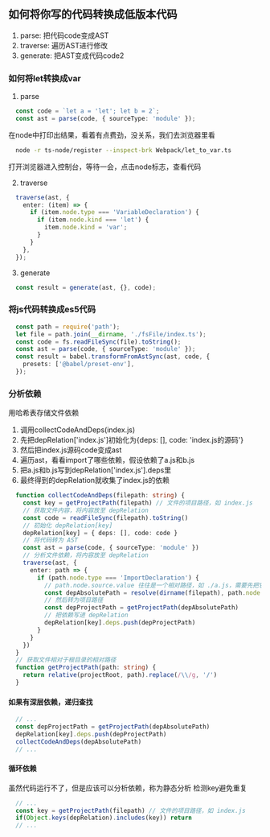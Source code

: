 ## 如何将你写的代码转换成低版本代码
1. parse: 把代码code变成AST
2. traverse: 遍历AST进行修改
3. generate: 把AST变成代码code2

### 如何将let转换成var
1. parse
  ```typescript
    const code = `let a = 'let'; let b = 2`;
    const ast = parse(code, { sourceType: 'module' });
  ```
在node中打印出结果，看着有点费劲，没关系，我们去浏览器里看
```bash
  node -r ts-node/register --inspect-brk Webpack/let_to_var.ts
```
打开浏览器进入控制台，等待一会，点击node标志，查看代码

2. traverse
  ```typescript
    traverse(ast, {
      enter: (item) => {
        if (item.node.type === 'VariableDeclaration') {
          if (item.node.kind === 'let') {
            item.node.kind = 'var';
          }
        }
      },
    });
  ```
3. generate
  ```typescript
    const result = generate(ast, {}, code);
  ```

### 将js代码转换成es5代码
```typescript
  const path = require('path');
  let file = path.join(__dirname, './fsFile/index.ts');
  const code = fs.readFileSync(file).toString();
  const ast = parse(code, { sourceType: 'module' });
  const result = babel.transformFromAstSync(ast, code, {
    presets: ['@babel/preset-env'],
  });
```

### 分析依赖
用哈希表存储文件依赖
1. 调用collectCodeAndDeps(index.js)
2. 先把depRelation['index.js']初始化为{deps: [], code: 'index.js的源码'}
3. 然后把index.js源码code变成ast
4. 遍历ast，看看import了哪些依赖，假设依赖了a.js和b.js
5. 把a.js和b.js写到depRelation['index.js'].deps里
6. 最终得到的depRelation就收集了index.js的依赖
```typescript
  function collectCodeAndDeps(filepath: string) {
    const key = getProjectPath(filepath) // 文件的项目路径，如 index.js
    // 获取文件内容，将内容放至 depRelation
    const code = readFileSync(filepath).toString()
    // 初始化 depRelation[key]
    depRelation[key] = { deps: [], code: code }
    // 将代码转为 AST
    const ast = parse(code, { sourceType: 'module' })
    // 分析文件依赖，将内容放至 depRelation
    traverse(ast, {
      enter: path => {
        if (path.node.type === 'ImportDeclaration') {
          // path.node.source.value 往往是一个相对路径，如 ./a.js，需要先把它转为一个绝对路径
          const depAbsolutePath = resolve(dirname(filepath), path.node.source.value)
          // 然后转为项目路径
          const depProjectPath = getProjectPath(depAbsolutePath)
          // 把依赖写进 depRelation
          depRelation[key].deps.push(depProjectPath)
        }
      }
    })
  }
  // 获取文件相对于根目录的相对路径
  function getProjectPath(path: string) {
    return relative(projectRoot, path).replace(/\\/g, '/')
  }
```
#### 如果有深层依赖，递归查找
```typescript
  // ...
  const depProjectPath = getProjectPath(depAbsolutePath)
  depRelation[key].deps.push(depProjectPath)
  collectCodeAndDeps(depAbsolutePath)
  // ...
```

#### 循环依赖
虽然代码运行不了，但是应该可以分析依赖，称为静态分析
检测key避免重复
```typescript
  // ...
  const key = getProjectPath(filepath) // 文件的项目路径，如 index.js
  if(Object.keys(depRelation).includes(key)) return
  // ...
```